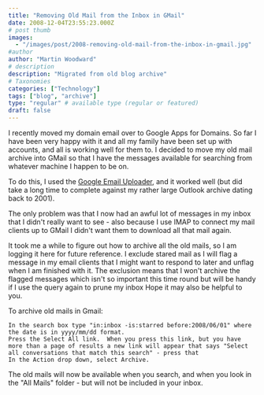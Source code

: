 ```yaml
---
title: "Removing Old Mail from the Inbox in GMail"
date: 2008-12-04T23:55:23.000Z
# post thumb
images:
  - "/images/post/2008-removing-old-mail-from-the-inbox-in-gmail.jpg"
#author
author: "Martin Woodward"
# description
description: "Migrated from old blog archive"
# Taxonomies
categories: ["Technology"]
tags: ["blog", "archive"]
type: "regular" # available type (regular or featured)
draft: false
---
```


I recently moved my domain email over to Google Apps for Domains.  So far I have been very happy with it and all my family have been set up with accounts, and all is working well for them to.  I decided to move my old mail archive into GMail so that I have the messages available for searching from whatever machine I happen to be on.

To do this, I used the [Google Email Uploader](http://mail.google.com/mail/help/email_uploader.html), and it worked well (but did take a long time to complete against my rather large Outlook archive dating back to 2001).

The only problem was that I now had an awful lot of messages in my inbox that I didn't really want to see - also because I use IMAP to connect my mail clients up to GMail I didn't want them to download all that mail again.

It took me a while to figure out how to archive all the old mails, so I am logging it here for future reference. I exclude stared mail as I will flag a message in my email clients that I might want to respond to later and unflag when I am finished with it.  The exclusion means that I won't archive the flagged messages which isn't so important this time round but will be handy if I use the query again to prune my inbox  Hope it may also be helpful to you.

To archive old mails in Gmail:

	In the search box type "in:inbox -is:starred before:2008/06/01" where the date is in yyyy/mm/dd format.
	Press the Select All link.  When you press this link, but you have more than a page of results a new link will appear that says "Select all conversations that match this search" - press that
	In the Action drop down, select Archive.

The old mails will now be available when you search, and when you look in the "All Mails" folder - but will not be included in your inbox.
